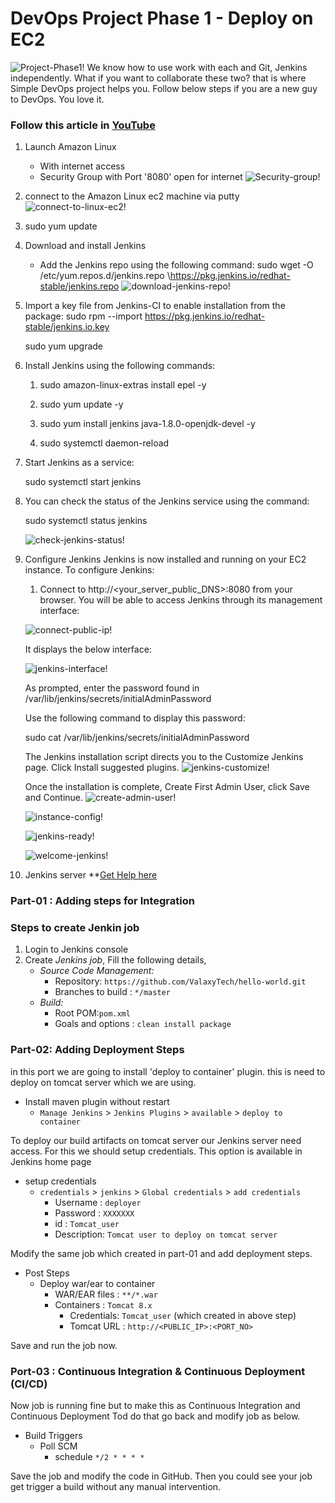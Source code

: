 # DevOps Project Phase 1 - Deploy on EC2 

![Project-Phase1!](Images/project-phase-1.jpg)
We know how to use work with each and Git, Jenkins independently. What if you want to collaborate these two? that is where Simple DevOps project helps you. Follow below steps if you are a new guy to DevOps. You love it. 

### Follow this article in **[YouTube](https://www.youtube.com/watch?v=Z9G5stlXoyg)**  
1. Launch Amazon Linux
   - With internet access
   - Security Group with Port '8080' open for internet
![Security-group!](Images/jenkins-server-security-group.jpg)

2. connect to the Amazon Linux ec2 machine via putty
![connect-to-linux-ec2!](Images/connect-to-linux-ec2-machine.jpg)

3. sudo yum update

4. Download and install Jenkins
    - Add the Jenkins repo using the following command:
    sudo wget -O /etc/yum.repos.d/jenkins.repo \https://pkg.jenkins.io/redhat-stable/jenkins.repo
    ![download-jenkins-repo!](Images/download-jenkins-repo.jpg)

5. Import a key file from Jenkins-CI to enable installation from the package:
    sudo rpm --import https://pkg.jenkins.io/redhat-stable/jenkins.io.key

    sudo yum upgrade

6. Install Jenkins using the following commands:

    1. sudo amazon-linux-extras install epel -y

    2. sudo yum update -y

    3. sudo yum install jenkins java-1.8.0-openjdk-devel -y

    4. sudo systemctl daemon-reload

7. Start Jenkins as a service:
    
      sudo systemctl start jenkins

8. You can check the status of the Jenkins service using the command: 

      sudo systemctl status jenkins

      ![check-jenkins-status!](Images/check-jenkins-status.jpg)

9. Configure Jenkins
    Jenkins is now installed and running on your EC2 instance. To configure Jenkins:
      1. Connect to http://<your_server_public_DNS>:8080 from your browser. You will be able to access Jenkins through its management interface:

      ![connect-public-ip!](Images/connect-public-ip+port-8080.jpg)

      It displays the below interface:
      
      ![jenkins-interface!](Images/jenkins-interface.jpg)

      As prompted, enter the password found in /var/lib/jenkins/secrets/initialAdminPassword

      Use the following command to display this password:
      
      sudo cat /var/lib/jenkins/secrets/initialAdminPassword

      The Jenkins installation script directs you to the Customize Jenkins page. Click Install suggested plugins.
      ![jenkins-customize!](Images/customize-jenkins.jpg)

      Once the installation is complete, Create First Admin User, click Save and Continue.
      ![create-admin-user!](Images/create-admin-user.jpg)

      ![instance-config!](Images/instance-config.jpg)

      ![jenkins-ready!](Images/jenkins-ready.jpg)

      ![welcome-jenkins!](Images/welcome-jenkins.jpg)






1. Jenkins server **[Get Help here](https://www.youtube.com/watch?v=M32O4Yv0ANc)

### Part-01 : Adding steps for Integration
### Steps to create Jenkin job
1. Login to Jenkins console
1. Create *Jenkins job*, Fill the following details,
   - *Source Code Management:*
      - Repository: `https://github.com/ValaxyTech/hello-world.git`
      - Branches to build : `*/master`  
   - *Build:*
     - Root POM:`pom.xml`
     - Goals and options : `clean install package`

### Part-02: Adding Deployment Steps 
in this port we are going to install 'deploy to container' plugin. this is need to deploy on tomcat server which we are using. 

- Install maven plugin without restart  
  - `Manage Jenkins` > `Jenkins Plugins` > `available` > `deploy to container`
 
To deploy our build artifacts on tomcat server our Jenkins server need access. For this we should setup credentials. This option is available in Jenkins home page

- setup credentials
  - `credentials` > `jenkins` > `Global credentials` > `add credentials`
    - Username	: `deployer`
    - Password : `XXXXXXX`
    - id      :  `Tomcat_user`
    - Description: `Tomcat user to deploy on tomcat server`

Modify the same job which created in part-01 and add deployment steps.
 - Post Steps
   - Deploy war/ear to container
      - WAR/EAR files : `**/*.war`
      - Containers : `Tomcat 8.x`
         - Credentials: `Tomcat_user` (which created in above step)
         - Tomcat URL : `http://<PUBLIC_IP>:<PORT_NO>`

Save and run the job now.

### Port-03 : Continuous Integration & Continuous Deployment (CI/CD)
Now job is running fine but to make this as Continuous Integration and Continuous Deployment Tod do that go back and modify job as below. 
  - Build Triggers
    - Poll SCM
      - schedule `*/2 * * * *`

Save the job and modify the code in GitHub. Then you could see your job get trigger a build without any manual intervention.
